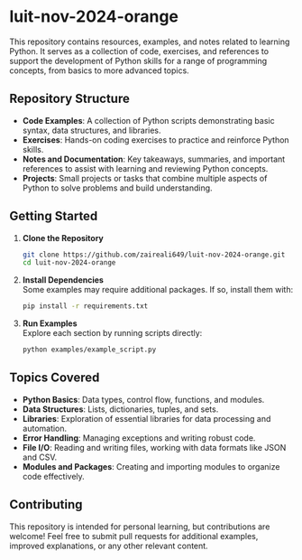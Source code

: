 # luit-nov-2024-orange

This repository contains resources, examples, and notes related to learning Python. It serves as a collection of code, exercises, and references to support the development of Python skills for a range of programming concepts, from basics to more advanced topics.

## Repository Structure

- **Code Examples**: A collection of Python scripts demonstrating basic syntax, data structures, and libraries.
- **Exercises**: Hands-on coding exercises to practice and reinforce Python skills.
- **Notes and Documentation**: Key takeaways, summaries, and important references to assist with learning and reviewing Python concepts.
- **Projects**: Small projects or tasks that combine multiple aspects of Python to solve problems and build understanding.

## Getting Started

1. **Clone the Repository**
   ```bash
   git clone https://github.com/zaireali649/luit-nov-2024-orange.git
   cd luit-nov-2024-orange
   ```

2. **Install Dependencies**  
   Some examples may require additional packages. If so, install them with:
   ```bash
   pip install -r requirements.txt
   ```

3. **Run Examples**  
   Explore each section by running scripts directly:
   ```bash
   python examples/example_script.py
   ```

## Topics Covered

- **Python Basics**: Data types, control flow, functions, and modules.
- **Data Structures**: Lists, dictionaries, tuples, and sets.
- **Libraries**: Exploration of essential libraries for data processing and automation.
- **Error Handling**: Managing exceptions and writing robust code.
- **File I/O**: Reading and writing files, working with data formats like JSON and CSV.
- **Modules and Packages**: Creating and importing modules to organize code effectively.

## Contributing

This repository is intended for personal learning, but contributions are welcome! Feel free to submit pull requests for additional examples, improved explanations, or any other relevant content.

